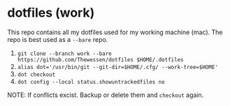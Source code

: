 # dotfiles (work)

This repo contains all my dotfiles used for my working machine (mac).
The repo is best used as a `--bare` repo.

1. `git clone --branch work --bare https://github.com/Thewessen/dotfiles
   $HOME/.dotfiles`
2. `alias dot='/usr/bin/git --git-dir=$HOME/.cfg/ --work-tree=$HOME'`
3. `dot checkout`
4. `dot config --local status.showuntrackedfiles no`

NOTE: If conflicts excist. Backup or delete them and `checkout` again.
